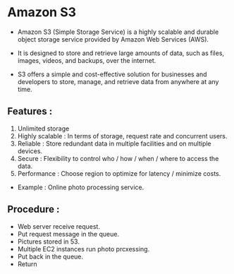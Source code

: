 # Amazon S3 

-   Amazon S3 (Simple Storage Service) is a highly scalable and durable object storage service provided by Amazon Web Services (AWS). 

-   It is designed to store and retrieve large amounts of data, such as files, images, videos, and backups, over the internet. 

-   S3 offers a simple and cost-effective solution for businesses and developers to store, manage, and retrieve data from anywhere at any time.

## Features :
1. Unlimited storage
2. Highly scalable : In terms of storage, request rate and concurrent users.
3. Reliable : Store redundant data in multiple facilities and on multiple devices.
4. Secure : Flexibility to control who / how / when / where to access the data.
5. Performance : Choose region to optimize for latency / minimize costs.
- Example : Online photo processing service.

## Procedure :
-  Web server receive request.
-  Put request message in the queue.
-  Pictures stored in 53.
-  Multiple EC2 instances run photo prcxessing.
-  Put back in the queue.
-  Return